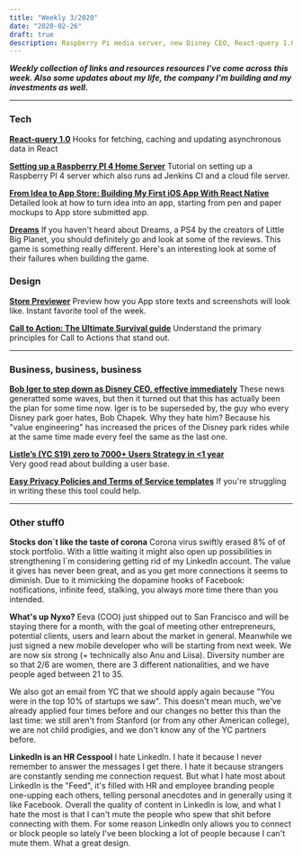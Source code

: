 ```yaml
---
title: "Weekly 3/2020"
date: "2020-02-26"
draft: true
description: Raspberry Pi media server, new Disney CEO, React-query 1.0, and why LinkedIn sucks.
---
```


_**Weekly collection of links and resources resources I've come across this week. Also some updates about my life, the company I'm building and my investments as well.**_

---

### Tech

**[React-query 1.0](https://github.com/tannerlinsley/react-query)**
Hooks for fetching, caching and updating asynchronous data in React

**[Setting up a Raspberry PI 4 Home Server](https://smalldata.tech/blog/2019/07/12/setting-up-a-raspberry-pi-4-home-server)**
Tutorial on setting up a Raspberry PI 4 server which also runs ad Jenkins CI and a cloud file server.

**[From Idea to App Store: Building My First iOS App With React Native](https://uxdesign.cc/from-idea-to-app-store-building-my-first-ios-app-with-react-native-c64f1ed76fca)**
Detailed look at how to turn idea into an app, starting from pen and paper mockups to App store submitted app.

**[Dreams](https://advances.realtimerendering.com/s2015/AlexEvans_SIGGRAPH-2015-sml.pdf)**
If you haven't heard about Dreams, a PS4 by the creators of Little Big Planet, you should definitely go and look at some of the reviews. This game is something really different. Here's an interesting look at some of their failures when building the game.

### Design

**[Store Previewer](https://www.storepreviewer.com)**
Preview how you App store texts and screenshots will look like. Instant favorite tool of the week.

**[Call to Action: The Ultimate Survival guide](https://medium.muz.li/call-to-action-an-extensive-guide-140fef523b08)**
Understand the primary principles for Call to Actions that stand out.

---

### Business, business, business

**[Bob Iger to step down as Disney CEO, effective immediately](https://www.cnbc.com/2020/02/25/disney-names-bob-chapek-next-ceo.html)**
These news generatted some waves, but then it turned out that this has actually been the plan for some time now. Iger is to be superseded by, the guy who every Disney park goer hates, Bob Chapek. Why they hate him? Because his "value engineering" has increased the prices of the Disney park rides while at the same time made every feel the same as the last one.

**[Listle’s (YC S19) zero to 7000+ Users Strategy in <1 year](<https://aflo.io/blog-post?title=Listle%E2%80%99s_(YC_S19)_zero_to_7000%2B_Users_Strategy_in_%3C1_year>)**  
Very good read about building a user base.

**[Easy Privacy Policies and Terms of Service templates](https://www.avodocs.com/)**
If you're struggling in writing these this tool could help.

---

### Other stuff0

**Stocks don´t like the taste of corona**
Corona virus swiftly erased 8% of of stock portfolio. With a little waiting it might also open up possibilities in strengthening
I´m considering getting rid of my LinkedIn account. The value it gives has never been great, and as you get more connections it seems to diminish. Due to it mimicking the dopamine hooks of Facebook: notifications, infinite feed, stalking, you always more time there than you intended.

**What's up Nyxo?**
Eeva (COO) just shipped out to San Francisco and will be staying there for a month, with the goal of meeting other entrepreneurs, potential clients, users and learn about the market in general. Meanwhile we just signed a new mobile developer who will be starting from next week. We are now six strong (+ technically also Anu and Liisa). Diversity number are so that 2/6 are women, there are 3 different nationalities, and we have people aged between 21 to 35.

We also got an email from YC that we should apply again because "You were in the top 10% of startups we saw". This doesn't mean much, we've already applied four times before and our changes no better this than the last time: we still aren't from Stanford (or from any other American college), we are not child prodigies, and we don't know any of the YC partners before.

**LinkedIn is an HR Cesspool**
I hate LinkedIn. I hate it because I never remember to answer the messages I get there. I hate it because strangers are constantly sending me connection request. But what I hate most about LinkedIn is the "Feed", it's filled with HR and employee branding people one-upping each others, telling personal anecdotes and in generally using it like Facebook. Overall the quality of content in LinkedIn is low, and what I hate the most is that I can't mute the people who spew that shit before connecting with them. For some reason LinkedIn only allows you to connect or block people so lately I've been blocking a lot of people because I can't mute them. What a great design.
